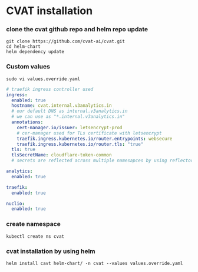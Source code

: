 CVAT installation
=================

### clone the cvat github repo and helm repo update
    git clone https://github.com/cvat-ai/cvat.git
    cd helm-chart
    helm dependency update

### Custom values
`sudo vi values.override.yaml`

```yaml
# traefik ingress controller used 
ingress:
  enabled: true
  hostname: cvat.internal.v3analytics.in
  # our default DNS as internal.v3analytics.in 
  # we can use as "*.internal.v3analytics.in"
  annotations:
    cert-manager.io/issuer: letsencrypt-prod
    # cer-manager used for TLs certificate with letsencrypt
    traefik.ingress.kubernetes.io/router.entrypoints: websecure
    traefik.ingress.kubernetes.io/router.tls: "true"
  tls: true
  tlsSecretName: cloudflare-token-common
  # secrets are reflected across multiple namesapces by using reflector

analytics:
  enabled: true

traefik:
  enabled: true

nuclio:
  enabled: true

```

### create namespace
    kubectl create ns cvat

### cvat installation by using helm 
    helm install cavt helm-chart/ -n cvat --values values.override.yaml

